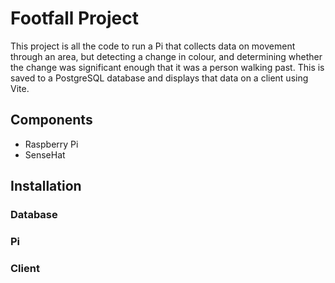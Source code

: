 # Footfall Project

This project is all the code to run a Pi that collects data on movement through an area, but detecting a change in colour, and determining whether the change was significant enough that it was a person walking past. This is saved to a PostgreSQL database and displays that data on a client using Vite.

## Components

- Raspberry Pi
- SenseHat

## Installation

### Database

### Pi

### Client